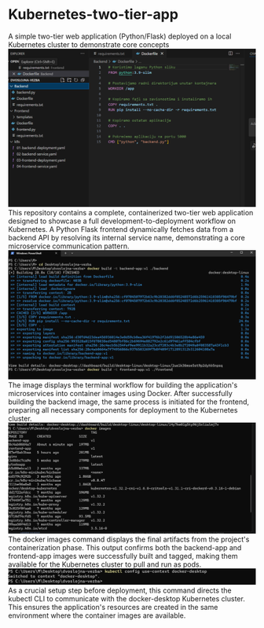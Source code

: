 # Kubernetes-two-tier-app
A simple two-tier web application (Python/Flask) deployed on a local Kubernetes cluster to demonstrate core concepts
![Application Screenshot](https://github.com/MilanBizic/Kubernetes-two-tier-app/blob/main/1.png?raw=true)
This repository contains a complete, containerized two-tier web application designed to showcase a full development-to-deployment workflow on Kubernetes. A Python Flask frontend dynamically fetches data from a backend API by resolving its internal service name, demonstrating a core microservice communication pattern.
![Application Screenshot](https://github.com/MilanBizic/Kubernetes-two-tier-app/blob/main/2.png?raw=true)
The image displays the terminal workflow for building the application's microservices into container images using Docker. After successfully building the backend image, the same process is initiated for the frontend, preparing all necessary components for deployment to the Kubernetes cluster.
![Application Screenshot]( https://github.com/MilanBizic/Kubernetes-two-tier-app/blob/main/3.png?raw=true) 
The docker images command displays the final artifacts from the project's containerization phase. This output confirms both the backend-app and frontend-app images were successfully built and tagged, making them available for the Kubernetes cluster to pull and run as pods.
![Application Screenshot](https://github.com/MilanBizic/Kubernetes-two-tier-app/blob/main/4.png?raw=true) 
As a crucial setup step before deployment, this command directs the kubectl CLI to communicate with the docker-desktop Kubernetes cluster. This ensures the application's resources are created in the same environment where the container images are available.



 
 





